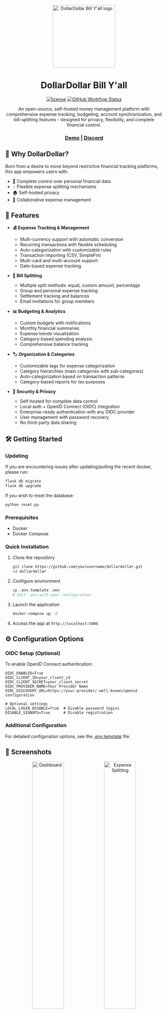 <p align="center">
  <a href="https://github.com/yourusername/dollardollar">
    <img src=https://github.com/harung1993/dollardollar/blob/main/static/images/dddby.png alt="DollarDollar Bill Y'all logo" width="200" />
  </a>
</p>
<h1 align="center">DollarDollar Bill Y'all</h1>
<div align="center">
<a href="LICENSE"><img src="https://img.shields.io/badge/license-AGPL--3.0-blue.svg" alt="license"></a>
<a href="https://github.com/yourusername/dollardollar/actions"><img src="https://img.shields.io/github/actions/workflow/status/yourusername/dollardollar/ci.yml?branch=main" alt="GitHub Workflow Status"></a>
</div>
<p align="center">An open-source, self-hosted money management platform with comprehensive expense tracking, budgeting, account synchronization, and bill-splitting features - designed for privacy, flexibility, and complete financial control.</p>
<div align="center">
  <h3>
    <a href="https://ddby.finforward.xyz">Demo</a>
    <a>|</a>
    <a href="https://discord.gg/7Z2EqVZYqm">Discord</a>
  </h3>
</div>

## 🌟 Why DollarDollar?

Born from a desire to move beyond restrictive financial tracking platforms, this app empowers users with:
- 🔐 Complete control over personal financial data
- 💡 Flexible expense splitting mechanisms
- 🏠 Self-hosted privacy
- 🤝 Collaborative expense management
  
## 🚀 Features

- **💰 Expense Tracking & Management**
  - Multi-currency support with automatic conversion
  - Recurring transactions with flexible scheduling
  - Auto-categorization with customizable rules
  - Transaction importing (CSV, SimpleFin)
  - Multi-card and multi-account support
  - Date-based expense tracking

- **👥 Bill Splitting**
  - Multiple split methods: equal, custom amount, percentage
  - Group and personal expense tracking
  - Settlement tracking and balances
  - Email invitations for group members

- **📊 Budgeting & Analytics**
  - Custom budgets with notifications
  - Monthly financial summaries
  - Expense trends visualization
  - Category-based spending analysis
  - Comprehensive balance tracking

- **🏷️ Organization & Categories**
  - Customizable tags for expense categorization
  - Category hierarchies (main categories with sub-categories)
  - Auto-categorization based on transaction patterns
  - Category-based reports for tax purposes

- **🔐 Security & Privacy**
  - Self-hosted for complete data control
  - Local auth + OpenID Connect (OIDC) integration
  - Enterprise-ready authentication with any OIDC provider
  - User management with password recovery
  - No third-party data sharing

## 🛠️ Getting Started

### Updating
If you are encountering issues after updating/pulling the recent docker, please run:
```bash
flask db migrate
flask db upgrade
```

If you wish to reset the database:
```bash
python reset.py
```

### Prerequisites
- Docker
- Docker Compose

### Quick Installation

1. Clone the repository
   ```bash
   git clone https://github.com/yourusername/dollardollar.git
   cd dollardollar
   ```

2. Configure environment
   ```bash
   cp .env.template .env
   # Edit .env with your configuration
   ```

3. Launch the application
   ```bash
   docker-compose up -d
   ```

4. Access the app at `http://localhost:5006`

## ⚙️ Configuration Options

### OIDC Setup (Optional)
To enable OpenID Connect authentication:

```
OIDC_ENABLED=True
OIDC_CLIENT_ID=your_client_id
OIDC_CLIENT_SECRET=your_client_secret
OIDC_PROVIDER_NAME=Your Provider Name
OIDC_DISCOVERY_URL=https://your-provider/.well-known/openid-configuration

# Optional settings
LOCAL_LOGIN_DISABLE=True  # Disable password logins
DISABLE_SIGNUPS=True      # Disable registration
```

### Additional Configuration
For detailed configuration options, see the [.env.template](https://github.com/yourusername/dollardollar/blob/main/.env.template) file.

## 📸 Screenshots

<div align="center">
  <img width="45%" alt="Dashboard" src="https://github.com/user-attachments/assets/32542178-011c-4043-801f-75d50f773cf1" />
  <img width="45%" alt="Expense Splitting" src="https://github.com/user-attachments/assets/29f254a0-7773-4050-9251-ed8ba5b4df83" />
  <img width="45%" alt="Settling Splits" src="https://github.com/user-attachments/assets/1ca55758-5390-413b-b8e6-bb85e31263c0" />
  <img width="45%" alt="Budgets" src="https://github.com/user-attachments/assets/8db5c16b-37e4-4bf4-aa0e-396810e0380d" />
  <img width="45%" alt="Categories" src="https://github.com/user-attachments/assets/23d17592-b440-49f2-a0c5-dca9e8b57b2f" />
</div>

## 🤝 Contributing

Contributions are welcome! Please check out our contributing guidelines.

1. Fork the repository
2. Create your feature branch
3. Submit a Pull Request

## 🙏 Acknowledgements

- Special thanks to my wife, who endured countless late nights of coding, provided unwavering support, and maintained patience during endless debugging sessions
- Thanks to JordanDalby for creating and maintaining the Unraid template
- Thanks to @elmerfds for the OIDC support!
  
## 📜 License

This project is licensed under the GNU Affero General Public License v3.0 - see the [LICENSE](LICENSE) file for details.

This license requires anyone who runs a modified version of this software, including running it on a server as a service, to make the complete source code available to users of that service.

## 🙏 Support

If you like this project and would like to support my work, you can buy me a coffee!

<a href="https://buymeacoffee.com/ccfw6gzz28"><img src="https://img.buymeacoffee.com/button-api/?text=Buy me a coffee&emoji=&slug=ccfw6gzz28&button_colour=FFDD00&font_colour=000000&font_family=Cookie&outline_colour=000000&coffee_colour=ffffff" /></a>